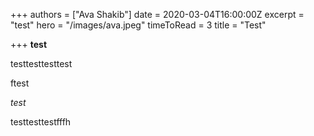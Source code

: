 +++
authors = ["Ava Shakib"]
date = 2020-03-04T16:00:00Z
excerpt = "test"
hero = "/images/ava.jpeg"
timeToRead = 3
title = "Test"

+++
**test**

testtesttesttest

ftest

_test_

testtesttestfffh